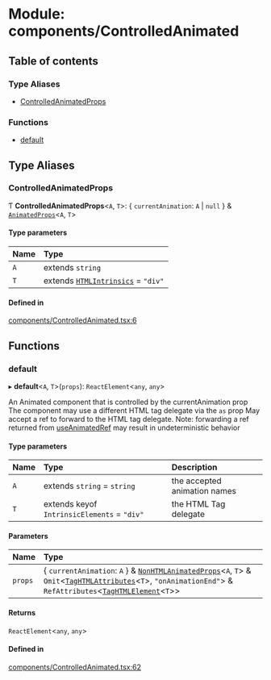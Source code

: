 # Module: components/ControlledAnimated

## Table of contents

### Type Aliases

- [ControlledAnimatedProps](../wiki/components.ControlledAnimated#controlledanimatedprops)

### Functions

- [default](../wiki/components.ControlledAnimated#default)

## Type Aliases

### ControlledAnimatedProps

Ƭ **ControlledAnimatedProps**<`A`, `T`\>: { `currentAnimation`: `A` \| ``null``  } & [`AnimatedProps`](../wiki/components.common#animatedprops)<`A`, `T`\>

#### Type parameters

| Name | Type |
| :------ | :------ |
| `A` | extends `string` |
| `T` | extends [`HTMLIntrinsics`](../wiki/components.common#htmlintrinsics) = ``"div"`` |

#### Defined in

[components/ControlledAnimated.tsx:6](https://github.com/tristanjohnson849/react-controlled-animations/blob/64d1fff/src/components/ControlledAnimated.tsx#L6)

## Functions

### default

▸ **default**<`A`, `T`\>(`props`): `ReactElement`<`any`, `any`\>

An Animated component that is controlled by the currentAnimation prop
The component may use a different HTML tag delegate via the `as` prop
May accept a ref to forward to the HTML tag delegate. 
Note: forwarding a ref returned from [useAnimatedRef](../wiki/hooks#useanimatedref) may result in undeterministic behavior

#### Type parameters

| Name | Type | Description |
| :------ | :------ | :------ |
| `A` | extends `string` = `string` | the accepted animation names |
| `T` | extends keyof `IntrinsicElements` = ``"div"`` | the HTML Tag delegate |

#### Parameters

| Name | Type |
| :------ | :------ |
| `props` | { `currentAnimation`: `A`  } & [`NonHTMLAnimatedProps`](../wiki/components.common.NonHTMLAnimatedProps)<`A`, `T`\> & `Omit`<[`TagHTMLAttributes`](../wiki/components.common#taghtmlattributes)<`T`\>, ``"onAnimationEnd"``\> & `RefAttributes`<[`TagHTMLElement`](../wiki/components.common#taghtmlelement)<`T`\>\> |

#### Returns

`ReactElement`<`any`, `any`\>

#### Defined in

[components/ControlledAnimated.tsx:62](https://github.com/tristanjohnson849/react-controlled-animations/blob/64d1fff/src/components/ControlledAnimated.tsx#L62)

